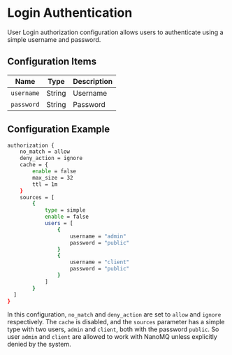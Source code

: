 # Login Authentication

User Login authorization configuration allows users to authenticate using a simple username and password.

## Configuration Items

| Name       | Type   | Description |
| ---------- | ------ | ----------- |
| `username` | String | Username    |
| `password` | String | Password    |

## Configuration Example

```bash
authorization {
	no_match = allow
	deny_action = ignore
	cache = {
		enable = false
		max_size = 32
		ttl = 1m
	}
	sources = [
		{
			type = simple
			enable = false
			users = [
				{
					username = "admin"
					password = "public"
				}
				{
					username = "client"
					password = "public"
				}
			]
		}
  ]
}
```

In this configuration, `no_match` and `deny_action` are set to `allow` and `ignore` respectively. The `cache` is disabled, and the `sources` parameter has a simple type with two users, `admin` and `client`, both with the password `public`. So user `admin` and `client` are allowed to work with NanoMQ unless explicitly denied by the system.  


